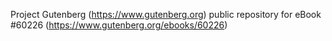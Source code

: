Project Gutenberg (https://www.gutenberg.org) public repository for
eBook #60226 (https://www.gutenberg.org/ebooks/60226)
